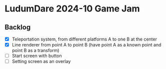 # LudumDare 2024-10 Game Jam

## Backlog
- [x] Teleportation system, from different platforms A to one B at the center
- [x] Line renderer from point A to point B (have point A as a known point and point B as a transform)
- [ ] Start screen with button
- [ ] Setting screen as an overlay
